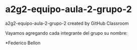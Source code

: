 # a2g2-equipo-aula-2-grupo-2
a2g2-equipo-aula-2-grupo-2 created by GitHub Classroom

Vayamos agregando cada integrante del grupo su nombre:

*Federico Bellon
